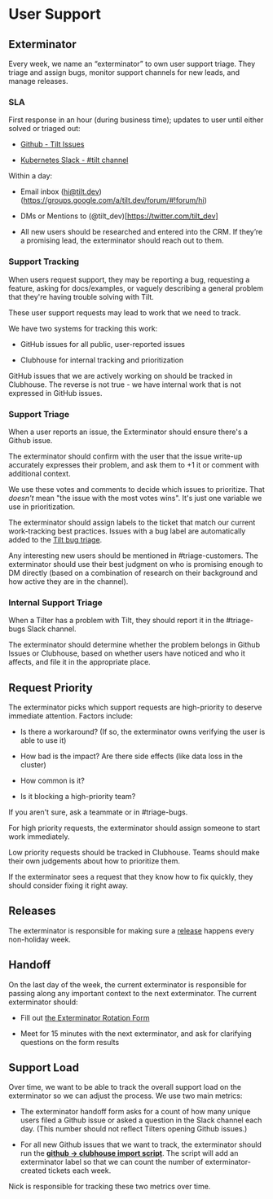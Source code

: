 # User Support

## Exterminator

Every week, we name an “exterminator” to own user support triage. They triage
and assign bugs, monitor support channels for new leads, and manage releases.

### SLA

First response in an hour (during business time); updates to user until either solved or triaged out:

- [Github - Tilt Issues](https://github.com/windmilleng/tilt/issues)

- [Kubernetes Slack - #tilt channel](https://kubernetes.slack.com/messages/CESBL84MV/)

Within a day:

- Email inbox (hi@tilt.dev) (https://groups.google.com/a/tilt.dev/forum/#!forum/hi)

- DMs or Mentions to (@tilt_dev)[https://twitter.com/tilt_dev]

- All new users should be researched and entered into the CRM. If they’re a
  promising lead, the exterminator should reach out to them.

### Support Tracking

When users request support, they may be reporting a bug, requesting a feature, asking
for docs/examples, or vaguely describing a general problem that they're having
trouble solving with Tilt.

These user support requests may lead to work that we need to track.

We have two systems for tracking this work:

- GitHub issues for all public, user-reported issues

- Clubhouse for internal tracking and prioritization

GitHub issues that we are actively working on should be tracked in
Clubhouse. The reverse is not true - we have internal work
that is not expressed in GitHub issues.

### Support Triage

When a user reports an issue, the Exterminator should ensure there's a Github issue.

The exterminator should confirm with the user that the issue write-up accurately
expresses their problem, and ask them to +1 it or comment with additional context.

We use these votes and comments to decide which issues to prioritize. That
_doesn't_ mean "the issue with the most votes wins". It's just one variable we
use in prioritization.

The exterminator should assign labels to the ticket that match our current
work-tracking best practices. Issues with a bug label are automatically added to
the [Tilt bug triage](https://github.com/orgs/windmilleng/projects/2).

Any interesting new users should be mentioned in #triage-customers. The
exterminator should use their best judgment on who is promising enough to DM
directly (based on a combination of research on their background and how active
they are in the channel).

### Internal Support Triage

When a Tilter has a problem with Tilt, they should report it in the #triage-bugs Slack
channel.

The exterminator should determine whether the problem belongs in Github Issues or
Clubhouse, based on whether users have noticed and who it affects, and file it
in the appropriate place.

## Request Priority

The exterminator picks which support requests are high-priority to deserve
immediate attention. Factors include:

- Is there a workaround? (If so, the exterminator owns verifying the user is able to use it)

- How bad is the impact? Are there side effects (like data loss in the cluster)

- How common is it?

- Is it blocking a high-priority team?

If you aren't sure, ask a teammate or in #triage-bugs.

For high priority requests, the exterminator should assign someone to start work
immediately.

Low priority requests should be tracked in Clubhouse. Teams should make their own
judgements about how to prioritize them.

If the exterminator sees a request that they know how to fix quickly, they
should consider fixing it right away.

## Releases

The exterminator is responsible for making sure a
[release](https://github.com/windmilleng/tilt/blob/master/DEVELOPING.md#releasing)
happens every non-holiday week.

## Handoff

On the last day of the week, the current exterminator is responsible for passing
along any important context to the next exterminator. The current exterminator
should:

- Fill out [the Exterminator Rotation Form](https://docs.google.com/forms/d/e/1FAIpQLSfArwFScYVP7ytFSJDAE6VWQJr4daaEZFPoCwRC0brkuX9bKg/viewform?usp=sf_link)

- Meet for 15 minutes with the next exterminator, and ask for clarifying
  questions on the form results

## Support Load

Over time, we want to be able to track the overall support load on the
exterminator so we can adjust the process. We use two main metrics:

- The exterminator handoff form asks for a count of how many unique users
  filed a Github issue or asked a question in the Slack channel each day.
  (This number should not reflect Tilters opening Github issues.)

- For all new Github issues that we want to track,
  the exterminator should run the [**github -> clubhouse import script**](https://github.com/windmilleng/exterminator).
  The script will add an exterminator label so that we can count
  the number of exterminator-created tickets each week.

Nick is responsible for tracking these two metrics over time.


